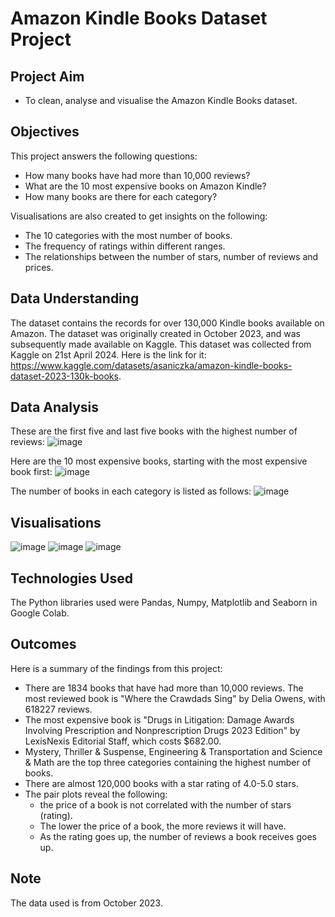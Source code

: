 # Amazon Kindle Books Dataset Project

## Project Aim
- To clean, analyse and visualise the Amazon Kindle Books dataset.

## Objectives
This project answers the following questions:
- How many books have had more than 10,000 reviews?
- What are the 10 most expensive books on Amazon Kindle?
- How many books are there for each category?

Visualisations are also created to get insights on the following:
- The 10 categories with the most number of books.
- The frequency of ratings within different ranges.
- The relationships between the number of stars, number of reviews and prices.

## Data Understanding
The dataset contains the records for over 130,000 Kindle books available on Amazon. The dataset was originally created in October 2023, and was subsequently made available on Kaggle. This dataset was collected from Kaggle on 21st April 2024. Here is the link for it: https://www.kaggle.com/datasets/asaniczka/amazon-kindle-books-dataset-2023-130k-books.

## Data Analysis
These are the first five and last five books with the highest number of reviews:
![image](https://github.com/saemeqamar2024/amazon_kindle_books/assets/163443584/238a8bc2-7907-49f1-b8cc-c95ba8d732e1)

Here are the 10 most expensive books, starting with the most expensive book first:
![image](https://github.com/saemeqamar2024/amazon_kindle_books/assets/163443584/6e1ab92e-995d-475e-a518-8c4f64867b4d)

The number of books in each category is listed as follows:
![image](https://github.com/saemeqamar2024/amazon_kindle_books/assets/163443584/b485629e-8275-4593-a384-5c78bab6b039)

## Visualisations
![image](https://github.com/saemeqamar2024/amazon_kindle_books/assets/163443584/8bf94772-a8fb-4d42-9726-391a4e0f258d)
![image](https://github.com/saemeqamar2024/amazon_kindle_books/assets/163443584/a1ef9811-d4c5-4b53-b47b-81f50e9c0297)
![image](https://github.com/saemeqamar2024/amazon_kindle_books/assets/163443584/fdd0f777-2c09-4570-ac7e-85a5df5f90e0)

## Technologies Used
The Python libraries used were Pandas, Numpy, Matplotlib and Seaborn in Google Colab.

## Outcomes
Here is a summary of the findings from this project:

- There are 1834 books that have had more than 10,000 reviews. The most reviewed book is "Where the Crawdads Sing" by Delia Owens, with 618227 reviews.
- The most expensive book is "Drugs in Litigation: Damage Awards Involving Prescription and Nonprescription Drugs 2023 Edition" by LexisNexis Editorial Staff, which costs $682.00.
- Mystery, Thriller & Suspense, Engineering & Transportation and Science & Math are the top three categories containing the highest number of books.
- There are almost 120,000 books with a star rating of 4.0-5.0 stars.
- The pair plots reveal the following:
    - the price of a book is not correlated with the number of stars (rating).
    - The lower the price of a book, the more reviews it will have.
    - As the rating goes up, the number of reviews a book receives goes up.

## Note
The data used is from October 2023.
